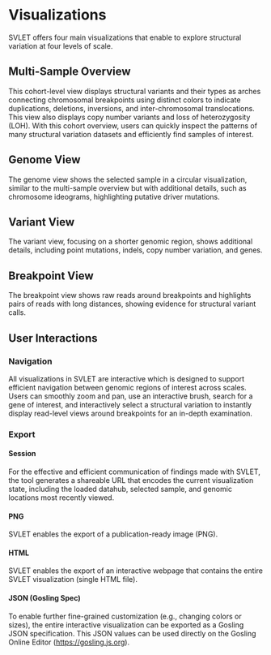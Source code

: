 # Visualizations

<!-- ?> 🚧 This page is work in progress 🚧 -->
<!-- ![interface](assets/interface.png ':class=image') -->

SVLET offers four main visualizations that enable to explore structural variation at four levels of scale.

## Multi-Sample Overview

This cohort-level view displays structural variants and their types as arches connecting chromosomal breakpoints using distinct colors to indicate duplications, deletions, inversions, and inter-chromosomal translocations. This view also displays copy number variants and loss of heterozygosity (LOH). With this cohort overview, users can quickly inspect the patterns of many structural variation datasets and efficiently find samples of interest.

## Genome View
The genome view shows the selected sample in a circular visualization, similar to the multi-sample overview but with additional details, such as chromosome ideograms, highlighting putative driver mutations.

## Variant View
The variant view, focusing on a shorter genomic region, shows additional details, including point mutations, indels, copy number variation, and genes.

## Breakpoint View
The breakpoint view shows raw reads around breakpoints and highlights pairs of reads with long distances, showing evidence for structural variant calls.

<!-- * Color: The five colors (green, blue, red, orange, yellow) represent the types of SV events. If a read on the left view has a mate on the right view, these reads are encoded with one of the five colors depending on its SV type. If paired reads are not positioned within the two views, they are just represented with grey colors. -->

<!-- * Loading the alignment information may take up to few minutes. -->

## User Interactions

### Navigation
All visualizations in SVLET are interactive which is designed to support efficient navigation between genomic regions of interest across scales. Users can smoothly zoom and pan, use an interactive brush, search for a gene of interest, and interactively select a structural variation to instantly display read-level views around breakpoints for an in-depth examination. 

### Export

#### Session
For the effective and efficient communication of findings made with SVLET, the tool generates a shareable URL that encodes the current visualization state, including the loaded datahub, selected sample, and genomic locations most recently viewed. 

#### PNG
SVLET enables the export of a publication-ready image (PNG).

#### HTML
SVLET enables the export of an interactive webpage that contains the entire SVLET visualization (single HTML file).

#### JSON (Gosling Spec)
To enable further fine-grained customization (e.g., changing colors or sizes), the entire interactive visualization can be exported as a Gosling JSON specification. This JSON values can be used directly on the Gosling Online Editor (https://gosling.js.org).


<!-- #### Navigating Linear Detail View on Circular Overview
By clicking and dragging a mouse on a blue brush, users can navigate a linear view.

#### Opening Alignment Views

Upon clicking on a SV on either an overview or a linear view, two alignment views are opened that show two regions around breakpoints. The selected SV is represented with thicker edges. Vertical gray lines on the alignment views represent the breakpoints of the selected SV.

#### Selecting a Sample

From the sample gallery, a user can select a sample of interest by clicking.

#### Navigating To Specific Chromosomes

Using the drop-down menus, a user can quickly navigate to a certain chromosome on an either overview or the linear detail view.

#### Exporting PNG

#### Interacting with Visualizations
By default, interactions are not activated in visualizations. You will first need to click on a visualization, following the instruction on the left-top corner (i.e., “Click inside to use interactions”). 

After clicking on it, you can now adjust brushes, use the mouse wheel to zoom in and out, and click on a SV. In this mode, you can scroll the entire website by putting your mouse around the main visualization (i.e., gray dotted region). 

When you click on the outside of the visualization, the interactions will be deactivated. In this mode, you can safely scroll the entire website by positioning your mouse anywhere, even on the visualization. -->